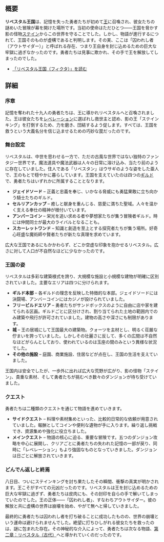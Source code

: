 <!-- title: リベスタル王国（フィクタ） -->

<!-- quote: 影の怪物に脅かされる高貴なる王国――しかしそれはすべて嘘だった。 -->

<!-- chapters: 0 -->

<!-- images: (リベスタル王国への入口), (リベスタル全景 #1), (リベスタル全景 #2), (城の外観), (ショッピングビル外観 #1), (ショッピングビル外観 #2), (リベスタルの荒野 #1), (リベスタルの荒野 #2), (リベスタルの荒野 #3), (リベスタルの荒野 #4), (リベスタルの荒野 #5), (リベスタル城の正面), (リベスタル王国コンセプトアート), (リベスタルと五つのダンジョンの地図) --->

<!-- model: false -->

## 概要

**リベスタル王国**は、記憶を失った勇者たちが初めて[王](#entry:outsider-entry)に召喚され、彼女たちの謎めいた冒険が幕を開けた場所です。当初の使命はただひとつ――王国を脅かす影の怪物[ステイン](#entry:stains-entry)からこの世界を守ることでした。しかし、物語が進行するにつれて、王国そのものが虚構であると判明します。その実、ここは「囚われし者（アウトサイダー）」と呼ばれる存在、つまり王自身を封じ込めるための巨大な牢獄に過ぎなかったのです。勇者たちは見事に欺かれ、その手で王を解放してしまったのでした。

- [「リベスタル王国（フィクタ）」を読む](#text:libestal-ficta)

## 詳細

### 序章

記憶を奪われた十九人の勇者たちは、王に導かれリベスタルへと召喚されました。王は彼女たちを[レベレーション](#entry:revelations-entry)に選ばれし救世主と認め、影の王「ステインキング」を打倒するため、力を磨き、団結するよう促します。すべては、王国を救うという大義名分を信じ込ませるための巧妙な罠だったのです。

### 舞台設定

リベスタルは、中世を思わせる一方で、ただの古風な世界ではない独特のファンタジー世界です。魔法道具や魔法武器は人々の日常に溶け込み、当たり前のように存在していました。住人である「リベスタン」はウサギのような姿をした亜人で、王のもとで穏やかに暮らしています。王国を支えていたのは四つの[ギルド](#entry:guilds-entry)で、勇者たちはいずれかに所属することとなります。

-   **ジェイドソード** – 正義と忠義を奉じ、いかなる脅威にも勇猛果敢に立ち向かう騎士たちのギルド。
-   **セルリアンカップ** – 癒しと献身を重んじる、慈愛に満ちた聖域。人々を温かく支える奉仕の精神が根付いています。
-   **アンバーコイン** – 栄光を追い求める者や夢想家たちが集う冒険者ギルド。時には仲間同士が最大のライバルとなることも。
-   **スカーレットワンド** – 知識と創造を至上とする探究者たちが集う場所。好奇心旺盛な魔術師や賢者たちが新たな真理を求めています。

広大な王国であるにもかかわらず、どこか空虚な印象を抱かせるリベスタル。広さに対して人口が不自然なほどに少なかったのです。

### 王国の姿

リベスタルは多彩な建築様式を誇り、大規模な施設と小規模な建物が明確に区別されていました。主要なエリアは四つに分けられます。

-   **ギルド本部** – 各ギルドの理念を反映した特徴的な本部。ジェイドソードには決闘場、アンバーコインにはカジノが設けられていました。
-   **フリービルドエリア** – 勇者たちがサンドボックスのように自由に店や家を建てられる区画。ギルドごとに区分けされ、割り当てられた土地の範囲内でのみ建築や飛行が許可されていました。建物の高さや深さにも制限があります。
-   **城** – 王の居城にして王国最大の建築物。クォーツを主材とし、明るく荘厳な佇まいを誇っていました。しかしその壮麗さに反して、多くの広間は不自然なほどがらんとしており、使われているのは玉座の間のみという異様な状況でした。
-   **その他の施設** – 庭園、商業施設、住居などが点在し、王国の生活を支えていました。

王国内は安全でしたが、一歩外に出れば広大な荒野が広がり、影の怪物「ステイン」、貴重な素材、そして勇者たちが挑むべき数々のダンジョンが待ち受けていました。

### クエスト

勇者たちは二種類のクエストを通じて物語を進めていきます。

-   **サイドクエスト** – 料理や素材集めといった、比較的日常的な依頼が用意されていました。報酬としてコインや便利な遺物が手に入ります。繰り返し挑戦でき、資源集めや強化に役立ちました。
-   **メインクエスト** – 物語の核心に迫る、重要な冒険です。五つのダンジョン攻略を中心に展開し、クリアごとに勇者たちの失われた記憶の一部が戻り、同時に「レベレーション」もより強固なものとなっていきました。ダンジョンは日ごとに解放されていきます。

### どんでん返しと終焉

八日目、ついにステインキングを討ち果たしたその瞬間、衝撃の真実が明かされます。王こそがすべての元凶だったのです。リベスタルは王を封じ込めるための巨大な牢獄に過ぎず、勇者たちは皮肉にも、その封印を自らの手で解いてしまっていたのでした。王の正体――「囚われし者」、すなわちアウトサイダー。彼の解放と共に虚構の世界は崩壊を始め、やがて無へと帰していきました。

最終的に勇者たちは囚われし者を打ち破ることに成功したものの、世界の崩壊という運命は避けられませんでした。絶望に打ちひしがれる彼女たちを救ったのは、謎に包まれた存在。その神秘的な介入によって、勇者たちは次なる物語、[第二章：リベスタル（古代）](#entry:libestal-ancient-entry)へと導かれていくのだったのです。